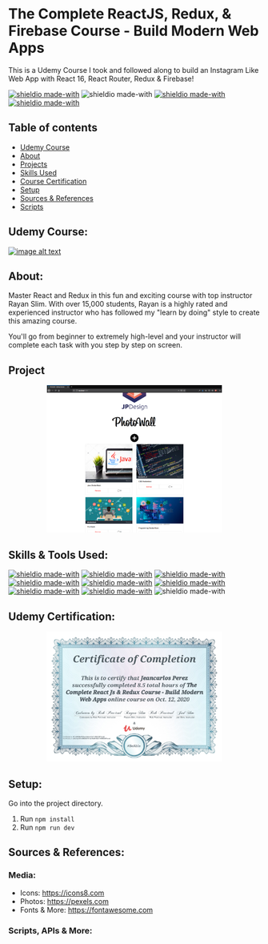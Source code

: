 # The Complete ReactJS, Redux, & Firebase Course - Build Modern Web Apps

This is a Udemy Course I took and followed along to build an Instagram Like Web App with React 16, React Router, Redux & Firebase!

[![shieldio made-with](https://img.shields.io/badge/Tag-v1.0.7-green)]() ![shieldio made-with](https://img.shields.io/badge/CourseType-Udemy-purple?logo=google-scholar&logoColor=white) [![shieldio made-with](https://img.shields.io/badge/Status-Completed-darkgreen)]() [![shieldio made-with](https://img.shields.io/badge/Hours_Log-7%20Hours-black)]()

## Table of contents

- [Udemy Course](#udemy-course)
- [About](#about)
- [Projects](#project)
- [Skills Used](#skills-used)
- [Course Certification](#udemy-certification)
- [Setup](#setup)
- [Sources & References](#sources-&-references)
- [Scripts](#Scripts,-APIs-&-More)

## Udemy Course:

[![image alt text](https://img-a.udemycdn.com/course/240x135/1471444_75ef.jpg)](https://www.udemy.com/course/the-complete-react-js-redux-course-build-modern-web-apps/)

## About:

Master React and Redux in this fun and exciting course with top instructor Rayan Slim. With over 15,000 students, Rayan is a highly rated and experienced instructor who has followed my "learn by doing" style to create this amazing course.

You'll go from beginner to extremely high-level and your instructor will complete each task with you step by step on screen.

## Project

<p align="center">
  <img src="Project_Preview.png" width="350" alt="accessibility text">
</p>

## Skills & Tools Used:

[![shieldio made-with](https://img.shields.io/badge/React-black?logo=react&style=for-the-badge)]()
[![shieldio made-with](https://img.shields.io/badge/Redux-black?logo=redux&style=for-the-badge)]()
[![shieldio made-with](https://img.shields.io/badge/NodeJS-black?logo=node.js&style=for-the-badge)](https://nodejs.org/)
[![shieldio made-with](https://img.shields.io/badge/Firebase-black?logo=firebase&style=for-the-badge)]()
[![shieldio made-with](https://img.shields.io/badge/NPM-black?logo=npm&style=for-the-badge)](https://www.npmjs.com/)
[![shieldio made-with](https://img.shields.io/badge/Visual%20Studio%20Code-blue?logoColor=white&logo=visual-studio-code&style=for-the-badge)](https://code.visualstudio.com/)
[![shieldio made-with](https://img.shields.io/badge/Git--Fork-blue?logoColor=white&logo=git&style=for-the-badge)](https://git-fork.com/)
[![shieldio made-with](https://img.shields.io/badge/FireFox-blue?logoColor=white&logo=firefox&style=for-the-badge)](https://firefox.com/)
![shieldio made-with](https://img.shields.io/badge/Mac%20OS-FF8700?logo=apple&logoColor=white&style=for-the-badge)

## Udemy Certification:

<p align="center">
  <a href="https://www.udemy.com/certificate/UC-bb5bf189-2f19-4aef-8476-7b19cc9d2a8e/"><img src="UdemyCourseCompletionCertification.jpg" width="350" alt="accessibility text"></a>
</p>

## Setup:

Go into the project directory.

1. Run `npm install`
2. Run `npm run dev`

## Sources & References:

### Media:

- Icons: https://icons8.com
- Photos: https://pexels.com
- Fonts & More: https://fontawesome.com

### Scripts, APIs & More:
